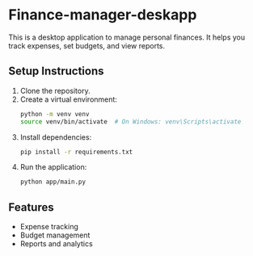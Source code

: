 # Finance-manager-deskapp

This is a desktop application to manage personal finances. It helps you track expenses, set budgets, and view reports.

## Setup Instructions

1. Clone the repository.
2. Create a virtual environment:
    ```bash
    python -m venv venv
    source venv/bin/activate  # On Windows: venv\Scripts\activate
    ```
3. Install dependencies:
    ```bash
    pip install -r requirements.txt
    ```
4. Run the application:
    ```bash
    python app/main.py
    ```

## Features

- Expense tracking
- Budget management
- Reports and analytics